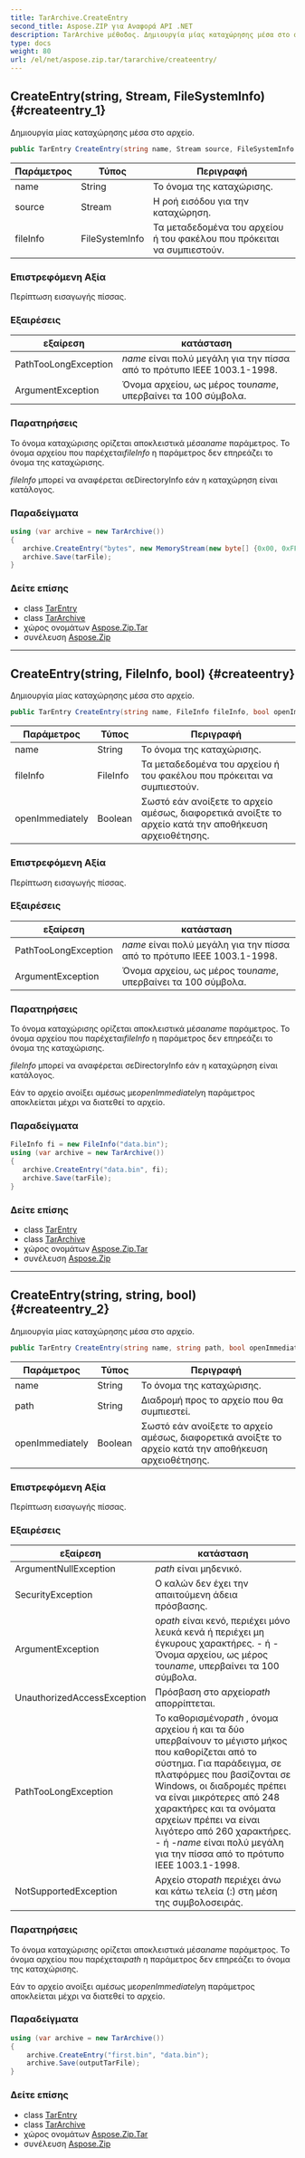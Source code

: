 ```yaml
---
title: TarArchive.CreateEntry
second_title: Aspose.ZIP για Αναφορά API .NET
description: TarArchive μέθοδος. Δημιουργία μίας καταχώρησης μέσα στο αρχείο.
type: docs
weight: 80
url: /el/net/aspose.zip.tar/tararchive/createentry/
---
```

## CreateEntry(string, Stream, FileSystemInfo) {#createentry_1}

Δημιουργία μίας καταχώρησης μέσα στο αρχείο.

```csharp
public TarEntry CreateEntry(string name, Stream source, FileSystemInfo fileInfo = null)
```

| Παράμετρος | Τύπος | Περιγραφή |
| --- | --- | --- |
| name | String | Το όνομα της καταχώρισης. |
| source | Stream | Η ροή εισόδου για την καταχώρηση. |
| fileInfo | FileSystemInfo | Τα μεταδεδομένα του αρχείου ή του φακέλου που πρόκειται να συμπιεστούν. |

### Επιστρεφόμενη Αξία

Περίπτωση εισαγωγής πίσσας.

### Εξαιρέσεις

| εξαίρεση | κατάσταση |
| --- | --- |
| PathTooLongException | *name* είναι πολύ μεγάλη για την πίσσα από το πρότυπο IEEE 1003.1-1998. |
| ArgumentException | Όνομα αρχείου, ως μέρος του*name*, υπερβαίνει τα 100 σύμβολα. |

### Παρατηρήσεις

Το όνομα καταχώρισης ορίζεται αποκλειστικά μέσα*name* παράμετρος. Το όνομα αρχείου που παρέχεται*fileInfo* η παράμετρος δεν επηρεάζει το όνομα της καταχώρισης.

*fileInfo* μπορεί να αναφέρεται σεDirectoryInfo εάν η καταχώρηση είναι κατάλογος.

### Παραδείγματα

```csharp
using (var archive = new TarArchive())
{
   archive.CreateEntry("bytes", new MemoryStream(new byte[] {0x00, 0xFF}));
   archive.Save(tarFile);
}
```

### Δείτε επίσης

* class [TarEntry](../../tarentry/)
* class [TarArchive](../)
* χώρος ονομάτων [Aspose.Zip.Tar](../../tararchive/)
* συνέλευση [Aspose.Zip](../../../)

---

## CreateEntry(string, FileInfo, bool) {#createentry}

Δημιουργία μίας καταχώρησης μέσα στο αρχείο.

```csharp
public TarEntry CreateEntry(string name, FileInfo fileInfo, bool openImmediately = false)
```

| Παράμετρος | Τύπος | Περιγραφή |
| --- | --- | --- |
| name | String | Το όνομα της καταχώρισης. |
| fileInfo | FileInfo | Τα μεταδεδομένα του αρχείου ή του φακέλου που πρόκειται να συμπιεστούν. |
| openImmediately | Boolean | Σωστό εάν ανοίξετε το αρχείο αμέσως, διαφορετικά ανοίξτε το αρχείο κατά την αποθήκευση αρχειοθέτησης. |

### Επιστρεφόμενη Αξία

Περίπτωση εισαγωγής πίσσας.

### Εξαιρέσεις

| εξαίρεση | κατάσταση |
| --- | --- |
| PathTooLongException | *name* είναι πολύ μεγάλη για την πίσσα από το πρότυπο IEEE 1003.1-1998. |
| ArgumentException | Όνομα αρχείου, ως μέρος του*name*, υπερβαίνει τα 100 σύμβολα. |

### Παρατηρήσεις

Το όνομα καταχώρισης ορίζεται αποκλειστικά μέσα*name* παράμετρος. Το όνομα αρχείου που παρέχεται*fileInfo* η παράμετρος δεν επηρεάζει το όνομα της καταχώρισης.

*fileInfo* μπορεί να αναφέρεται σεDirectoryInfo εάν η καταχώρηση είναι κατάλογος.

Εάν το αρχείο ανοίξει αμέσως με*openImmediately*η παράμετρος αποκλείεται μέχρι να διατεθεί το αρχείο.

### Παραδείγματα

```csharp
FileInfo fi = new FileInfo("data.bin");
using (var archive = new TarArchive())
{
   archive.CreateEntry("data.bin", fi);
   archive.Save(tarFile);
}
```

### Δείτε επίσης

* class [TarEntry](../../tarentry/)
* class [TarArchive](../)
* χώρος ονομάτων [Aspose.Zip.Tar](../../tararchive/)
* συνέλευση [Aspose.Zip](../../../)

---

## CreateEntry(string, string, bool) {#createentry_2}

Δημιουργία μίας καταχώρησης μέσα στο αρχείο.

```csharp
public TarEntry CreateEntry(string name, string path, bool openImmediately = false)
```

| Παράμετρος | Τύπος | Περιγραφή |
| --- | --- | --- |
| name | String | Το όνομα της καταχώρισης. |
| path | String | Διαδρομή προς το αρχείο που θα συμπιεστεί. |
| openImmediately | Boolean | Σωστό εάν ανοίξετε το αρχείο αμέσως, διαφορετικά ανοίξτε το αρχείο κατά την αποθήκευση αρχειοθέτησης. |

### Επιστρεφόμενη Αξία

Περίπτωση εισαγωγής πίσσας.

### Εξαιρέσεις

| εξαίρεση | κατάσταση |
| --- | --- |
| ArgumentNullException | *path* είναι μηδενικό. |
| SecurityException | Ο καλών δεν έχει την απαιτούμενη άδεια πρόσβασης. |
| ArgumentException | ο*path* είναι κενό, περιέχει μόνο λευκά κενά ή περιέχει μη έγκυρους χαρακτήρες. - ή - Όνομα αρχείου, ως μέρος του*name*, υπερβαίνει τα 100 σύμβολα. |
| UnauthorizedAccessException | Πρόσβαση στο αρχείο*path* απορρίπτεται. |
| PathTooLongException | Το καθορισμένο*path* , όνομα αρχείου ή και τα δύο υπερβαίνουν το μέγιστο μήκος που καθορίζεται από το σύστημα. Για παράδειγμα, σε πλατφόρμες που βασίζονται σε Windows, οι διαδρομές πρέπει να είναι μικρότερες από 248 χαρακτήρες και τα ονόματα αρχείων πρέπει να είναι λιγότερο από 260 χαρακτήρες. - ή -*name* είναι πολύ μεγάλη για την πίσσα από το πρότυπο IEEE 1003.1-1998. |
| NotSupportedException | Αρχείο στο*path* περιέχει άνω και κάτω τελεία (:) στη μέση της συμβολοσειράς. |

### Παρατηρήσεις

Το όνομα καταχώρισης ορίζεται αποκλειστικά μέσα*name* παράμετρος. Το όνομα αρχείου που παρέχεται*path* η παράμετρος δεν επηρεάζει το όνομα της καταχώρισης.

Εάν το αρχείο ανοίξει αμέσως με*openImmediately*η παράμετρος αποκλείεται μέχρι να διατεθεί το αρχείο.

### Παραδείγματα

```csharp
using (var archive = new TarArchive())
{
    archive.CreateEntry("first.bin", "data.bin");
    archive.Save(outputTarFile);
}
```

### Δείτε επίσης

* class [TarEntry](../../tarentry/)
* class [TarArchive](../)
* χώρος ονομάτων [Aspose.Zip.Tar](../../tararchive/)
* συνέλευση [Aspose.Zip](../../../)


